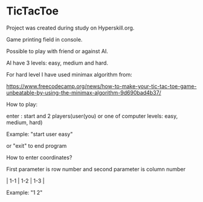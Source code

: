# TicTacToe

Project was created during study on Hyperskill.org.

Game printing field  in console.

Possible to play with friend or against AI.

AI have 3 levels: easy, medium and hard.

For hard level I have used minimax algorithm from:

https://www.freecodecamp.org/news/how-to-make-your-tic-tac-toe-game-unbeatable-by-using-the-minimax-algorithm-9d690bad4b37/

How to play:

enter : start and 2 players(user(you) or one of computer levels: easy, medium, hard)

Example: "start user easy"

or "exit" to end program

How to enter coordinates?

First parameter is row number and second parameter is column number

| 1-1 | 1-2 | 1-3 |

Example: "1 2"
